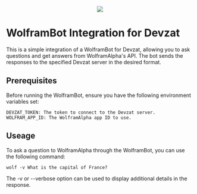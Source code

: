 <div align="center">
<img src="https://www.wolframalpha.com/_next/static/images/Logo_1t99UmgS.svg"/>
</div>

# WolframBot Integration for Devzat

This is a simple integration of a WolframBot for Devzat, allowing you to ask questions and get answers from WolframAlpha's API.
The bot sends the responses to the specified Devzat server in the desired format.

## Prerequisites

Before running the WolframBot, ensure you have the following environment variables set:


    DEVZAT_TOKEN: The token to connect to the Devzat server.
    WOLFRAM_APP_ID: The WolframAlpha app ID to use.


## Useage 

To ask a question to WolframAlpha through the WolframBot, you can use the following command:


`wolf -v What is the capital of France?`

The -v or --verbose option can be used to display additional details in the response.
